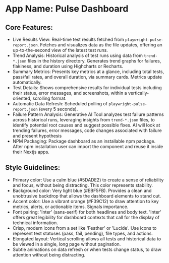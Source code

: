 # **App Name**: Pulse Dashboard

## Core Features:

- Live Results View: Real-time test results fetched from `playwright-pulse-report.json`. Fetches and visualizes data as the file updates, offering an up-to-the-second view of the latest test runs.
- Trend Analysis: Historical analysis of test runs using data from `trend-*.json` files in the history directory. Generates trend graphs for failures, flakiness, and duration using Highcharts or Recharts.
- Summary Metrics: Presents key metrics at a glance, including total tests, pass/fail rates, and overall duration, via summary cards. Metrics update automatically.
- Test Details: Shows comprehensive results for individual tests including their status, error messages, and screenshots, within a vertically-oriented, scrolling format.
- Automatic Data Refresh: Scheduled polling of `playwright-pulse-report.json` (every 5 seconds).
- Failure Pattern Analysis: Generative AI Tool analyzes test failure patterns across historical runs, leveraging insights from `trend-*.json` files, to identify potential root causes and suggest possible fixes. AI will look at trending failures, error messages, code changes associated with failure and present hypothesis
- NPM Packaging: Package dashboard as an installable npm package. After npm installation user can import the component and reuse it inside their Nextjs apps.

## Style Guidelines:

- Primary color: Use a calm blue (#5DADE2) to create a sense of reliability and focus, without being distracting. This color represents stability.
- Background color: Very light blue (#EBF5FB). Provides a clean and unobtrusive backdrop that allows the dashboard elements to stand out.
- Accent color: Use a vibrant orange (#F39C12) to draw attention to key metrics, alerts, or actionable items. Signals importance.
- Font pairing: 'Inter' (sans-serif) for both headlines and body text. 'Inter' offers great legibility for dashboard contexts that call for the display of technical information.
- Crisp, modern icons from a set like 'Feather' or 'Lucide'.  Use icons to represent test statuses (pass, fail, pending), file types, and actions.
- Elongated layout: Vertical scrolling allows all tests and historical data to be viewed in a single, long page without pagination.
- Subtle animations on data refresh or when tests change status, to draw attention without being distracting.